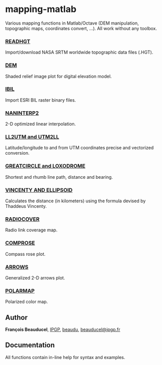 # mapping-matlab
Various mapping functions in Matlab/Octave (DEM manipulation, topographic maps, coordinates convert, ...). All work without any toolbox.

### [READHGT](readhgt)
Import/download NASA SRTM worldwide topographic data files (.HGT).

### [DEM](dem)
Shaded relief image plot for digital elevation model.

### [IBIL](ibil)
Import ESRI BIL raster binary files.

### [NANINTERP2](naninterp2)
2-D optimized linear interpolation.

### [LL2UTM and UTM2LL](latlonutm)
Latitude/longitude to and from UTM coordinates precise and vectorized conversion.

### [GREATCIRCLE and LOXODROME](greatcircle)
Shortest and rhumb line path, distance and bearing.

### [VINCENTY AND ELLIPSOID](VINCENTY)
Calculates the distance (in kilometers) using the formula devised by Thaddeus Vincenty.

### [RADIOCOVER](radiocover)
Radio link coverage map.

### [COMPROSE](comprose)
Compass rose plot.

### [ARROWS](arrows)
Generalized 2-D arrows plot.

### [POLARMAP](polarmap)
Polarized color map.


## Author
**François Beauducel**, [IPGP](www.ipgp.fr), [beaudu](https://github.com/beaudu), beauducel@ipgp.fr 

## Documentation
All functions contain in-line help for syntax and examples.
